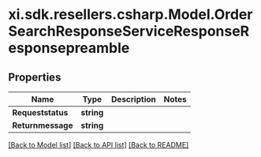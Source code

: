 # xi.sdk.resellers.csharp.Model.OrderSearchResponseServiceResponseResponsepreamble

## Properties

Name | Type | Description | Notes
------------ | ------------- | ------------- | -------------
**Requeststatus** | **string** |  | 
**Returnmessage** | **string** |  | 

[[Back to Model list]](../README.md#documentation-for-models) [[Back to API list]](../README.md#documentation-for-api-endpoints) [[Back to README]](../README.md)

